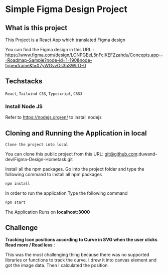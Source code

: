 # Simple Figma Design Project

## What is this project

This Project is a React App which translated Figma design

You can find the Figma design in this URL : https://www.figma.com/design/LCNPGEeL5nFclKEFZzahdu/Concepts.app---Roadmap-Sample?node-id=1-190&node-type=frame&t=X7yWGvvOs3bSWIrD-0

## Techstacks

`React`, `Tailwind CSS`, `Typescript`, `CSS3`

### Install Node JS

Refer to https://nodejs.org/en/ to install nodejs

## Cloning and Running the Application in local

`Clone the project into local`

You can clone this public project from this URL: git@github.com:duwand-dev/Figma-Design-Hometask.git

Install all the npm packages. Go into the project folder and type the following command to install all npm packages

```bash
npm install
```

In order to run the application Type the following command

```bash
npm start
```

The Application Runs on **localhost:3000**

## Challenge

**Tracking Icon positions according to Curve in SVG when the user clicks Read more / Read less** :

This was the most challenging thing because there was no supported libraries or functions to track the curve. I drew it into canvas element and got the image data. Then I calculated the position.
